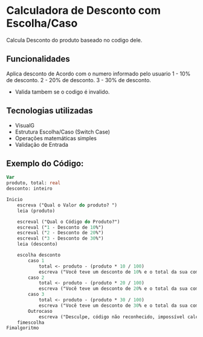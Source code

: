 # Calculadora de Desconto com Escolha/Caso

Calcula Desconto do produto baseado no codigo dele.

## Funcionalidades

 Aplica desconto de Acordo com o numero informado pelo usuario
  1 - 10% de desconto.
  2 - 20% de desconto.
  3 - 30% de desconto.
- Valida tambem se o codigo é invalido.
  
## Tecnologias utilizadas

- VisualG
- Estrutura Escolha/Caso (Switch Case)
- Operações matemáticas simples
- Validação de Entrada

## Exemplo do Código:

```pascal
Var
produto, total: real
desconto: inteiro

Inicio
    escreva ("Qual o Valor do produto? ")
    leia (produto)

    escreval ("Qual o Código do Produto?")
    escreval ("1 - Desconto de 10%")
    escreval ("2 - Desconto de 20%")
    escreval ("3 - Desconto de 30%")
    leia (desconto)

    escolha desconto
        caso 1
            total <- produto - (produto * 10 / 100)
            escreva ("Você teve um desconto de 10% e o total da sua compra foi: R$ ", total)
        caso 2
            total <- produto - (produto * 20 / 100)
            escreva ("Você teve um desconto de 20% e o total da sua compra foi: R$ ", total)
        caso 3
            total <- produto - (produto * 30 / 100)
            escreva ("Você teve um desconto de 30% e o total da sua compra foi: R$ ", total)
        Outrocaso
            escreva ("Desculpe, código não reconhecido, impossível calcular.")
    fimescolha
Fimalgoritmo
